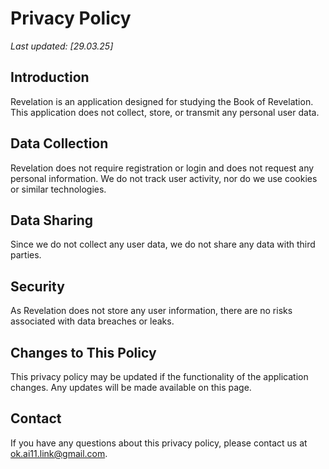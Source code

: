# Privacy Policy

_Last updated: [29.03.25]_

## Introduction
Revelation is an application designed for studying the Book of Revelation. This application does not collect, store, or transmit any personal user data.

## Data Collection
Revelation does not require registration or login and does not request any personal information. We do not track user activity, nor do we use cookies or similar technologies.

## Data Sharing
Since we do not collect any user data, we do not share any data with third parties.

## Security
As Revelation does not store any user information, there are no risks associated with data breaches or leaks.

## Changes to This Policy
This privacy policy may be updated if the functionality of the application changes. Any updates will be made available on this page.

## Contact
If you have any questions about this privacy policy, please contact us at [ok.ai11.link@gmail.com]("mailto:ok.ai11.link@gmail.com").
